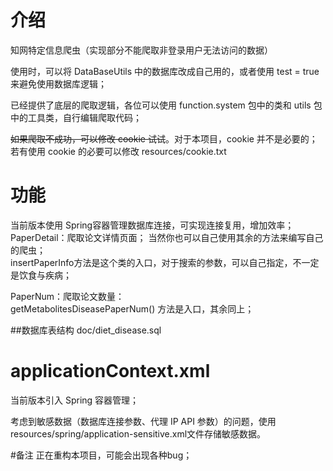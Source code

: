 # 介绍
知网特定信息爬虫（实现部分不能爬取非登录用户无法访问的数据）

使用时，可以将 DataBaseUtils 中的数据库改成自己用的，或者使用 test = true 来避免使用数据库逻辑；

已经提供了底层的爬取逻辑，各位可以使用 function.system 包中的类和 utils 包中的工具类，自行编辑爬取代码；

~~如果爬取不成功，可以修改 cookie 试试~~。对于本项目，cookie 并不是必要的；若有使用 cookie 的必要可以修改 resources/cookie.txt



# 功能
当前版本使用 Spring容器管理数据库连接，可实现连接复用，增加效率；   
PaperDetail：爬取论文详情页面；
当然你也可以自己使用其余的方法来编写自己的爬虫；  
insertPaperInfo方法是这个类的入口，对于搜索的参数，可以自己指定，不一定是饮食与疾病；

PaperNum：爬取论文数量：  
getMetabolitesDiseasePaperNum() 方法是入口，其余同上；

##数据库表结构
doc/diet_disease.sql

# applicationContext.xml
当前版本引入 Spring 容器管理；

考虑到敏感数据（数据库连接参数、代理 IP API 参数）的问题，使用 resources/spring/application-sensitive.xml文件存储敏感数据。


#备注
正在重构本项目，可能会出现各种bug；